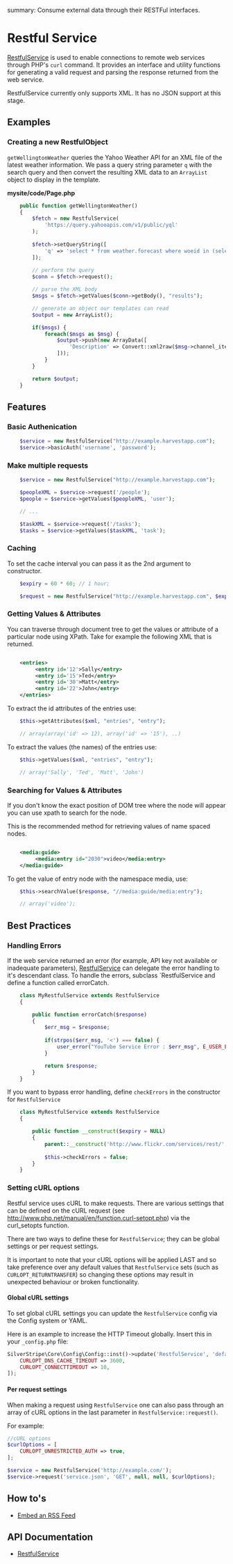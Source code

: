 summary: Consume external data through their RESTFul interfaces.

# Restful Service

[RestfulService](api:RestfulService) is used to enable connections to remote web services through PHP's `curl` command. It provides an
interface and utility functions for generating a valid request and parsing the response returned from the web service. 

<div class="alert" markdown="1">
RestfulService currently only supports XML. It has no JSON support at this stage.
</div>

## Examples

### Creating a new RestfulObject

`getWellingtonWeather` queries the Yahoo Weather API for an XML file of the latest weather information. We pass a query 
string parameter `q` with the search query and then convert the resulting XML data to an `ArrayList` object to display 
in the template.

**mysite/code/Page.php**


```php
	public function getWellingtonWeather() 
	{
		$fetch = new RestfulService(
			'https://query.yahooapis.com/v1/public/yql'
		);
		
		$fetch->setQueryString([
			'q' => 'select * from weather.forecast where woeid in (select woeid from geo.places(1) where text="Wellington, NZ")'
		]);
		
		// perform the query
		$conn = $fetch->request();

		// parse the XML body
		$msgs = $fetch->getValues($conn->getBody(), "results");

		// generate an object our templates can read
		$output = new ArrayList();

		if($msgs) {
			foreach($msgs as $msg) {
				$output->push(new ArrayData([
					'Description' => Convert::xml2raw($msg->channel_item_description)
				]));
			}
		}

		return $output;
	}

```

## Features

### Basic Authenication


```php
	$service = new RestfulService("http://example.harvestapp.com");
	$service->basicAuth('username', 'password');
```

### Make multiple requests


```php
	$service = new RestfulService("http://example.harvestapp.com");

	$peopleXML = $service->request('/people');
	$people = $service->getValues($peopleXML, 'user');

	// ...

	$taskXML = $service->request('/tasks');
	$tasks = $service->getValues($taskXML, 'task');
```

### Caching

To set the cache interval you can pass it as the 2nd argument to constructor.


```php
	$expiry = 60 * 60; // 1 hour;

	$request = new RestfulService("http://example.harvestapp.com", $expiry );
```

### Getting Values & Attributes

You can traverse through document tree to get the values or attribute of a particular node using XPath. Take for example
the following XML that is returned.


```xml

	<entries>
	     <entry id='12'>Sally</entry>
	     <entry id='15'>Ted</entry>
	     <entry id='30'>Matt</entry>
	     <entry id='22'>John</entry>
	</entries>
```

To extract the id attributes of the entries use:


```php
	$this->getAttributes($xml, "entries", "entry");

	// array(array('id' => 12), array('id' => '15'), ..)

```

To extract the values (the names) of the entries use:


```php
	$this->getValues($xml, "entries", "entry");

	// array('Sally', 'Ted', 'Matt', 'John')

```

### Searching for Values & Attributes

If you don't know the exact position of DOM tree where the node will appear you can use xpath to search for the node. 

<div class="note">
This is the recommended method for retrieving values of name spaced nodes.
</div>


```xml

	<media:guide>
	     <media:entry id="2030">video</media:entry>
	</media:guide>
```

To get the value of entry node with the namespace media, use:


```php
	$this->searchValue($response, "//media:guide/media:entry");

	// array('video');

```

## Best Practices

### Handling Errors

If the web service returned an error (for example, API key not available or inadequate parameters), 
[RestfulService](api:RestfulService) can delegate the error handling to it's descendant class. To handle the errors, subclass 
`RestfulService and define a function called errorCatch.


```php
	class MyRestfulService extends RestfulService 
	{

		public function errorCatch($response) 
		{
			$err_msg = $response;
			
			if(strpos($err_msg, '<') === false) {
				user_error("YouTube Service Error : $err_msg", E_USER_ERROR);
			}

			return $response;
		}
	}
```

If you want to bypass error handling, define `checkErrors` in the constructor for `RestfulService`


```php
	class MyRestfulService extends RestfulService 
	{

		public function __construct($expiry = NULL) 
		{
			parent::__construct('http://www.flickr.com/services/rest/', $expiry);
			
			$this->checkErrors = false;
		}
	}
```

### Setting cURL options

Restful service uses cURL to make requests. There are various settings that can be defined on the cURL
request (see http://www.php.net/manual/en/function.curl-setopt.php) via the curl_setopts function.

There are two ways to define these for `RestfulService`; they can be global settings or per request settings.

It is important to note that your cURL options will be applied LAST and so take preference over any default
values that `RestfulService` sets (such as `CURLOPT_RETURNTRANSFER`) so changing these options may result
in unexpected behaviour or broken functionality.


#### Global cURL settings

To set global cURL settings you can update the `RestfulService` config via the Config system or YAML.

Here is an example to increase the HTTP Timeout globally. Insert this in your `_config.php` file:

```php
SilverStripe\Core\Config\Config::inst()->update('RestfulService', 'default_curl_options', [
	CURLOPT_DNS_CACHE_TIMEOUT => 3600,
	CURLOPT_CONNECTTIMEOUT => 10,
]);

```


#### Per request settings

When making a request using `RestfulService` one can also pass through an array of cURL options in the last
parameter in `RestfulService::request()`.

For example:

```php
//cURL options
$curlOptions = [
	CURLOPT_UNRESTRICTED_AUTH => true,
];

$service = new RestfulService('http://example.com/');
$service->request('service.json', 'GET', null, null, $curlOptions);


```


## How to's

* [Embed an RSS Feed](how_tos/embed_rss)

## API Documentation

* [RestfulService](api:RestfulService)
